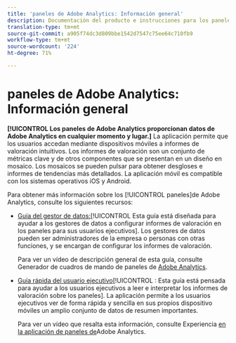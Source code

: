 ```yaml
---
title: 'paneles de Adobe Analytics: Información general'
description: Documentación del producto e instrucciones para los paneles de Adobe Analytics
translation-type: tm+mt
source-git-commit: a905f74dc3d809bbe1542d7547c75ee64c710fb9
workflow-type: tm+mt
source-wordcount: '224'
ht-degree: 71%

---
```



# paneles de Adobe Analytics: Información general

**[!UICONTROL Los paneles de Adobe Analytics proporcionan datos de Adobe Analytics en cualquier momento y lugar.]** La aplicación permite que los usuarios accedan mediante dispositivos móviles a informes de valoración intuitivos. Los informes de valoración son un conjunto de métricas clave y de otros componentes que se presentan en un diseño en mosaico. Los mosaicos se pueden pulsar para obtener desgloses e informes de tendencias más detallados. La aplicación móvil es compatible con los sistemas operativos iOS y Android.

Para obtener más información sobre los [!UICONTROL paneles]de Adobe Analytics, consulte los siguientes recursos:

* [Guía del gestor de datos:](https://docs.adobe.com/content/help/es-ES/analytics/analyze/mobapp/curator.html)[!UICONTROL  Esta guía está diseñada para ayudar a los gestores de datos a configurar informes de valoración en los paneles para sus usuarios ejecutivos]. Los gestores de datos pueden ser administradores de la empresa o personas con otras funciones, y se encargan de configurar los informes de valoración.

   Para ver un vídeo de descripción general de esta guía, consulte Generador de cuadros de mando de paneles de [Adobe Analytics](https://www.youtube.com/watch?v=tnnl6hrcP94&amp;feature=youtu.be).


* [Guía rápida del usuario ejecutivo](https://docs.adobe.com/content/help/es-ES/analytics/analyze/mobapp/executive.html)[!UICONTROL : Esta guía está pensada para ayudar a los usuarios ejecutivos a leer e interpretar los informes de valoración sobre los paneles]. La aplicación permite a los usuarios ejecutivos ver de forma rápida y sencilla en sus propios dispositivo móviles un amplio conjunto de datos de resumen importantes.

   Para ver un vídeo que resalta esta información, consulte Experiencia [en la aplicación de paneles de](https://www.youtube.com/watch?v=QXqQ_PkArbA&amp;feature=youtu.be)Adobe Analytics.